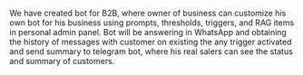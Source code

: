 We have created bot for B2B, where owner of business can customize his own bot for his business using prompts, thresholds, triggers, and RAG items in personal admin panel. Bot will be answering in WhatsApp and obtaining the history of messages with customer on existing the any trigger activated and send summary to telegram bot, where his real salers can see the status and summary of customers.
